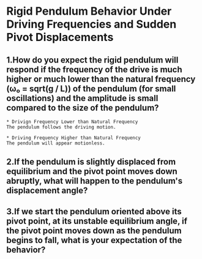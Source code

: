 # Rigid Pendulum Behavior Under Driving Frequencies and Sudden Pivot Displacements

## 1.How do you expect the rigid pendulum will respond if the frequency of the drive is much higher or much lower than the natural frequency (ω₀ = sqrt(g / L)) of the pendulum (for small oscillations) and the amplitude is small compared to the size of the pendulum?

    * Drivign Frequency Lower than Natural Frequency
    The pendulum follows the driving motion.
    
    * Driving Frequency Higher than Natural Frequency
    The pendulum will appear motionless.

## 2.If the pendulum is slightly displaced from equilibrium and the pivot point moves down abruptly, what will happen to the pendulum's displacement angle?

## 3.If we start the pendulum oriented above its pivot point, at its unstable equilibrium angle, if the pivot point moves down as the pendulum begins to fall, what is your expectation of the behavior?
